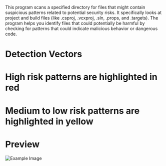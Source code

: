 This program scans a specified directory for files that might contain suspicious patterns related to potential security risks. 
It specifically looks at project and build files (like .csproj, .vcxproj, .sln, .props, and .targets). 
The program helps you identify files that could potentially be harmful by checking for patterns that could indicate malicious behavior or dangerous code.

# Detection Vectors

# High risk patterns are highlighted in **red**

# Medium to low risk patterns are highlighted in **yellow**

# Preview

![Example Image](https://cdn.discordapp.com/attachments/821489913844203522/1265461810719359076/image.png?ex=66a198a6&is=66a04726&hm=9a3b8340cb8d870307ff49e8a5917c749f65a038600ebdd9d1da74f92055907c&)

